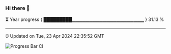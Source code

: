 ### Hi there 👋

⏳ Year progress { █████████▁▁▁▁▁▁▁▁▁▁▁▁▁▁▁▁▁▁▁▁▁ } 31.13 %

---

⏰ Updated on Tue, 23 Apr 2024 22:35:52 GMT

![Progress Bar CI](https://github.com/IshwaranRudhara/GIT-ACTION/workflows/Progress%20Bar%20CI/badge.svg)

